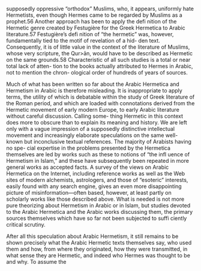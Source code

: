 supposedly oppressive “orthodox” Muslims, who, it appears, uniformly hate Hermetists, even though Hermes came to be regarded by Muslims as a prophet.56 Another approach has been to apply the defi nition of the Hermetic genre created by Festugière for the Greek Hermetica to Arabic literature.57 Festugière’s defi nition of  “the hermetic” was, however, fundamentally tied to the motif of revelation of a hid- den text. Consequently, it is of little value in the context of the literature of Muslims,  whose very scripture, the Qur>ān, would have to be described as Hermetic on the  same grounds.58 Characteristic of all such studies is a total or near total lack of atten- tion to the books actually attributed to Hermes in Arabic, not to mention the chron- ological order of hundreds of years of sources.

Much of what has been written so far about the Arabic Hermetica and Hermetism in Arabic is therefore misleading. It is inappropriate to apply terms, the utility of which is debatable within the study of Greek literature of the Roman period, and which are loaded with connotations derived from the Hermetic movement of early  modern Europe, to early Arabic literature without careful discussion. Calling some- thing Hermetic in this context does more to obscure than to explain its meaning  and history. We are left only with a vague impression of a supposedly distinctive  intellectual movement and increasingly elaborate speculations on the same well- known but inconclusive textual references. The majority of Arabists having no spe- cial expertise in the problems presented by the Hermetica themselves are led by  works such as these to notions of “the infl uence of Hermetism in Islam,” and these have subsequently been repeated in more general works as accepted facts. A survey of the views on Arabic Hermetica on the Internet, including reference works as well as the Web sites of modern alchemists, astrologers, and those of “esoteric” interests, easily found with any search engine, gives an even more disappointing picture of misinformation—often based, however, at least partly on scholarly works like those described above. What is needed is not more pure theorizing about Hermetism in Arabic or in Islam, but studies devoted to the Arabic Hermetica and the Arabic works discussing them, the primary sources themselves which have so far not been subjected to suffi ciently critical scrutiny.

After all this speculation about Arabic Hermetism, it still remains to be shown precisely what the Arabic Hermetic texts themselves say, who used them and how, from where they originated, how they were transmitted, in what sense they are Hermetic, and indeed who Hermes was thought to be and why. To assume the
